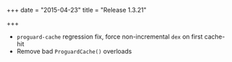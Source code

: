 +++
date = "2015-04-23"
title = "Release 1.3.21"

+++


* `proguard-cache` regression fix, force non-incremental `dex` on first cache-hit
* Remove bad `ProguardCache()` overloads
